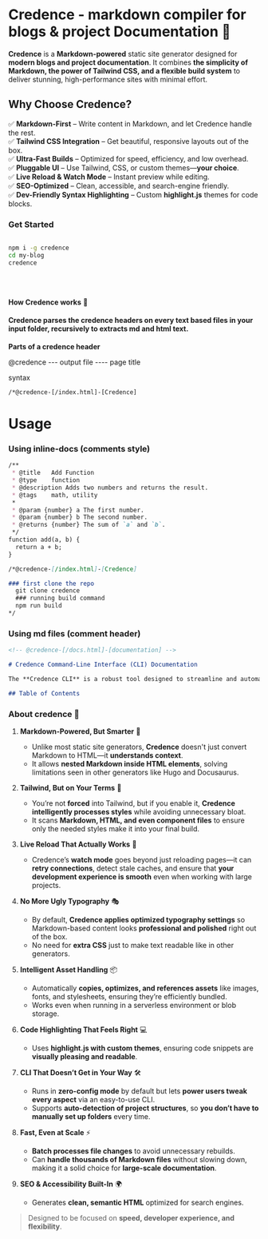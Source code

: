 <!-- @credence-[/docs.html]-[Credence] -->

# Credence - markdown compiler for blogs & project Documentation 🚀  

**Credence** is a  **Markdown-powered** static site generator designed for **modern blogs and project documentation**. It combines **the simplicity of Markdown, the power of Tailwind CSS, and a flexible build system** to deliver stunning, high-performance sites with minimal effort.  

## **Why Choose Credence?**  

✅ **Markdown-First** – Write content in Markdown, and let Credence handle the rest.  
✅ **Tailwind CSS Integration** – Get beautiful, responsive layouts out of the box.  
✅ **Ultra-Fast Builds** – Optimized for speed, efficiency, and low overhead.  
✅ **Pluggable UI** – Use Tailwind, CSS, or custom themes—**your choice**.  
✅ **Live Reload & Watch Mode** – Instant preview while editing.  
✅ **SEO-Optimized** – Clean, accessible, and search-engine friendly.  
✅ **Dev-Friendly Syntax Highlighting** – Custom **highlight.js** themes for code blocks.
 
### **Get Started**    

```sh

npm i -g credence
cd my-blog
credence
```
<br>
<br> 

**How Credence works** 🚀

#### Credence parses the credence headers on every text based files in your input folder, recursively to extracts md and html text.

**Parts of  a credence header**

@credence --- output file ---- page title

 syntax
 ```
/*@credence-[/index.html]-[Credence]
```

# Usage

### Using inline-docs (comments style)

```markdown
/**
 * @title   Add Function
 * @type    function
 * @description Adds two numbers and returns the result.
 * @tags    math, utility
 *
 * @param {number} a The first number.
 * @param {number} b The second number.
 * @returns {number} The sum of `a` and `b`.
 */
function add(a, b) {
  return a + b;
}

```

```markdown
/*@credence-[/index.html]-[Credence]

### first clone the repo
  git clone credence
  ### running build command
  npm run build
*/
```


### Using md files (comment header)

```markdown
<!-- @credence-[/docs.html]-[documentation] -->

# Credence Command-Line Interface (CLI) Documentation

The **Credence CLI** is a robust tool designed to streamline and automate tasks associated with the Credence application suite. This document details its installation, usage, available commands, and developer guidelines.

## Table of Contents
```

### **About credence 🚀**  

1. **Markdown-Powered, But Smarter** 📝  
   - Unlike most static site generators, **Credence** doesn't just convert Markdown to HTML—it **understands context**.  
   - It allows **nested Markdown inside HTML elements**, solving limitations seen in other generators like Hugo and Docusaurus.  

2. **Tailwind, But on Your Terms** 🎨  
   - You’re not **forced** into Tailwind, but if you enable it, **Credence intelligently processes styles** while avoiding unnecessary bloat.  
   - It scans **Markdown, HTML, and even component files** to ensure only the needed styles make it into your final build.  

3. **Live Reload That Actually Works** 🔄  
   - Credence’s **watch mode** goes beyond just reloading pages—it can **retry connections**, detect stale caches, and ensure that **your development experience is smooth** even when working with large projects.  

4. **No More Ugly Typography** 🎭  
   - By default, **Credence applies optimized typography settings** so Markdown-based content looks **professional and polished** right out of the box.  
   - No need for **extra CSS** just to make text readable like in other generators.  

5. **Intelligent Asset Handling** 📦  
   - Automatically **copies, optimizes, and references assets** like images, fonts, and stylesheets, ensuring they’re efficiently bundled.  
   - Works even when running in a serverless environment or blob storage.  

6. **Code Highlighting That Feels Right** 💻  
   - Uses **highlight.js with custom themes**, ensuring code snippets are **visually pleasing and readable**.  

7. **CLI That Doesn’t Get in Your Way** 🛠️  
   - Runs in **zero-config mode** by default but lets **power users tweak every aspect** via an easy-to-use CLI.  
   - Supports **auto-detection of project structures**, so **you don’t have to manually set up folders** every time.  

8. **Fast, Even at Scale** ⚡  
   - **Batch processes file changes** to avoid unnecessary rebuilds.  
   - Can **handle thousands of Markdown files** without slowing down, making it a solid choice for **large-scale documentation**.  

9. **SEO & Accessibility Built-In** 🌍  
   - Generates **clean, semantic HTML** optimized for search engines.  

> Designed to be focused on **speed, developer experience, and flexibility**.  
 
 